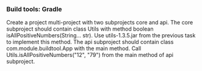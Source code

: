 ### Build tools: Gradle

Create a project multi-project with two subprojects core and api. The core subproject should contain class Utils with method boolean isAllPositiveNumbers(String... str). Use utils-1.3.5.jar from the previous task to implement this method. The api subproject should contain class com.module.buildtool.App with the main method. Call Utils.isAllPositiveNumbers("12", "79") from the main method of api subproject.